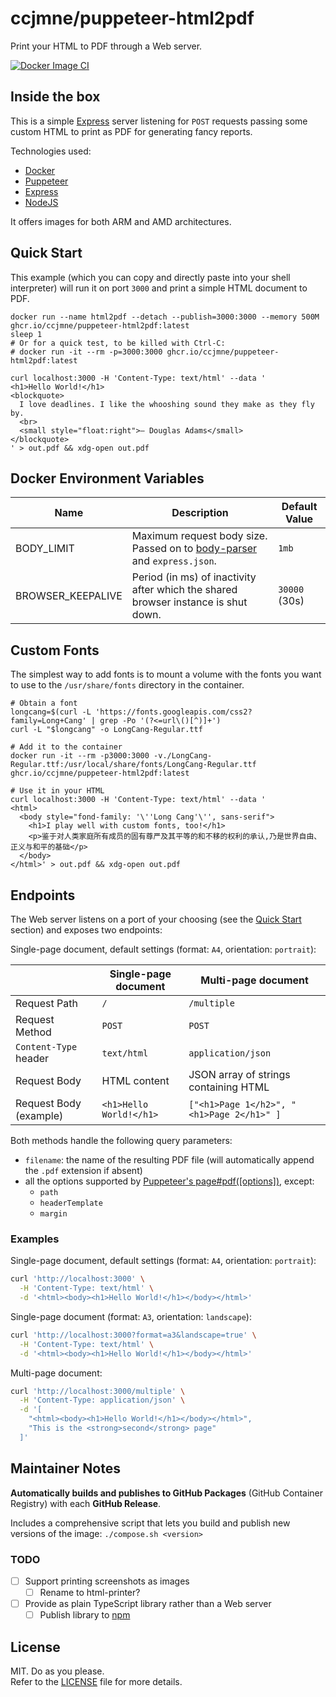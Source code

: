 # ccjmne/puppeteer-html2pdf

Print your HTML to PDF through a Web server.

[![Docker Image CI](https://github.com/ccjmne/puppeteer-html2pdf/actions/workflows/publish-to-ghcr.yml/badge.svg)](https://github.com/ccjmne/puppeteer-html2pdf/actions/workflows/publish-to-ghcr.yml)

## Inside the box

This is a simple [Express](https://expressjs.com/) server listening for `POST` requests passing some custom HTML to print as PDF for generating fancy reports.

Technologies used:

- [Docker](https://www.docker.com/)
- [Puppeteer](https://github.com/GoogleChrome/puppeteer)
- [Express](https://expressjs.com/)
- [NodeJS](https://nodejs.org/en/)

It offers images for both ARM and AMD architectures.

## Quick Start

This example (which you can copy and directly paste into your shell interpreter) will run it on port `3000` and print a simple HTML document to PDF.

```shell
docker run --name html2pdf --detach --publish=3000:3000 --memory 500M ghcr.io/ccjmne/puppeteer-html2pdf:latest
sleep 1
# Or for a quick test, to be killed with Ctrl-C:
# docker run -it --rm -p=3000:3000 ghcr.io/ccjmne/puppeteer-html2pdf:latest

curl localhost:3000 -H 'Content-Type: text/html' --data '
<h1>Hello World!</h1>
<blockquote>
  I love deadlines. I like the whooshing sound they make as they fly by.
  <br>
  <small style="float:right">— Douglas Adams</small>
</blockquote>
' > out.pdf && xdg-open out.pdf
```

## Docker Environment Variables

| Name              | Description                                                                                                               | Default Value |
| ----------------- | ------------------------------------------------------------------------------------------------------------------------- | ------------- |
| BODY_LIMIT        | Maximum request body size. Passed on to [body-parser](https://github.com/expressjs/body-parser#limit) and `express.json`. | `1mb`         |
| BROWSER_KEEPALIVE | Period (in ms) of inactivity after which the shared browser instance is shut down.                                        | `30000` (30s) |

## Custom Fonts

The simplest way to add fonts is to mount a volume with the fonts you want to use to the `/usr/share/fonts` directory in the container.

```shell
# Obtain a font
longcang=$(curl -L 'https://fonts.googleapis.com/css2?family=Long+Cang' | grep -Po '(?<=url\()[^)]+')
curl -L "$longcang" -o LongCang-Regular.ttf

# Add it to the container
docker run -it --rm -p3000:3000 -v./LongCang-Regular.ttf:/usr/local/share/fonts/LongCang-Regular.ttf ghcr.io/ccjmne/puppeteer-html2pdf:latest

# Use it in your HTML
curl localhost:3000 -H 'Content-Type: text/html' --data '
<html>
  <body style="fond-family: '\''Long Cang'\'', sans-serif">
    <h1>I play well with custom fonts, too!</h1>
    <p>鉴于对人类家庭所有成员的固有尊严及其平等的和不移的权利的承认,乃是世界自由、正义与和平的基础</p>
  </body>
</html>' > out.pdf && xdg-open out.pdf
```

## Endpoints

The Web server listens on a port of your choosing (see the [Quick Start](#quick-start) section) and exposes two endpoints:

Single-page document, default settings (format: `A4`, orientation: `portrait`):

|                        | Single-page document    | Multi-page document                       |
| ---------------------- | ----------------------- | ----------------------------------------- |
| Request Path           | `/`                     | `/multiple`                               |
| Request Method         | `POST`                  | `POST`                                    |
| `Content-Type` header  | `text/html`             | `application/json`                        |
| Request Body           | HTML content            | JSON array of strings containing HTML     |
| Request Body (example) | `<h1>Hello World!</h1>` | `["<h1>Page 1</h2>", "<h1>Page 2</h1>" ]` |

Both methods handle the following query parameters:

- `filename`: the name of the resulting PDF file (will automatically append the `.pdf` extension if absent)
- all the options supported by [Puppeteer's page#pdf(\[options\])](https://github.com/puppeteer/puppeteer/blob/main/docs/api.md#pagepdfoptions), except:
  - `path`
  - `headerTemplate`
  - `margin`

### Examples

Single-page document, default settings (format: `A4`, orientation: `portrait`):

```bash
curl 'http://localhost:3000' \
  -H 'Content-Type: text/html' \
  -d '<html><body><h1>Hello World!</h1></body></html>'
```

Single-page document (format: `A3`, orientation: `landscape`):

```bash
curl 'http://localhost:3000?format=a3&landscape=true' \
  -H 'Content-Type: text/html' \
  -d '<html><body><h1>Hello World!</h1></body></html>'
```

Multi-page document:

```bash
curl 'http://localhost:3000/multiple' \
  -H 'Content-Type: application/json' \
  -d '[
    "<html><body><h1>Hello World!</h1></body></html>",
    "This is the <strong>second</strong> page"
  ]'
```

## Maintainer Notes

**Automatically builds and publishes to GitHub Packages** (GitHub Container Registry) with each **GitHub Release**.

Includes a comprehensive script that lets you build and publish new versions of the image: `./compose.sh <version>`

### TODO

- [ ] Support printing screenshots as images
  - [ ] Rename to html-printer?
- [ ] Provide as plain TypeScript library rather than a Web server
  - [ ] Publish library to [npm](https://www.npmjs.com/)

## License

MIT. Do as you please.  
Refer to the [LICENSE](./LICENSE) file for more details.

